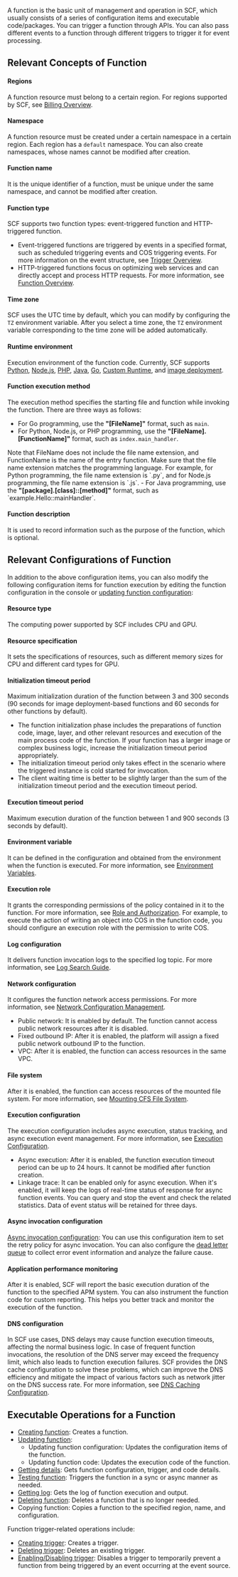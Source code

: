 A function is the basic unit of management and operation in SCF, which usually consists of a series of configuration items and executable code/packages. You can trigger a function through APIs. You can also pass different events to a function through different triggers to trigger it for event processing.

## Relevant Concepts of Function

#### Regions
A function resource must belong to a certain region. For regions supported by SCF, see [Billing Overview](https://intl.cloud.tencent.com/document/product/583/17299).

#### Namespace
A function resource must be created under a certain namespace in a certain region. Each region has a `default` namespace. You can also create namespaces, whose names cannot be modified after creation.

#### Function name
It is the unique identifier of a function, must be unique under the same namespace, and cannot be modified after creation.


#### Function type
SCF supports two function types: event-triggered function and HTTP-triggered function.
  - Event-triggered functions are triggered by events in a specified format, such as scheduled triggering events and COS triggering events. For more information on the event structure, see [Trigger Overview](https://intl.cloud.tencent.com/document/product/583/9705).
  - HTTP-triggered functions focus on optimizing web services and can directly accept and process HTTP requests. For more information, see [Function Overview](https://intl.cloud.tencent.com/document/product/583/40688).

#### Time zone
SCF uses the UTC time by default, which you can modify by configuring the `TZ` environment variable. After you select a time zone, the `TZ` environment variable corresponding to the time zone will be added automatically.

#### Runtime environment
Execution environment of the function code. Currently, SCF supports [Python](https://intl.cloud.tencent.com/document/product/583/40323), [Node.js](https://intl.cloud.tencent.com/document/product/583/11060), [PHP](https://intl.cloud.tencent.com/document/product/583/17531), [Java](https://intl.cloud.tencent.com/document/product/583/12214), [Go](https://intl.cloud.tencent.com/document/product/583/18032), [Custom Runtime](https://intl.cloud.tencent.com/document/product/583/38129), and [image deployment](https://intl.cloud.tencent.com/document/product/583/41076).

#### Function execution method
The execution method specifies the starting file and function while invoking the function. There are three ways as follows:
  - For Go programming, use the <b>"[FileName]"</b> format, such as `main`.
  - For Python, Node.js, or PHP programming, use the <b>"[FileName].[FunctionName]"</b> format, such as `index.main_handler`.
<dx-alert infotype="explain" title="">
Note that FileName does not include the file name extension, and FunctionName is the name of the entry function. Make sure that the file name extension matches the programming language. For example, for Python programming, the file name extension is `.py`, and for Node.js programming, the file name extension is `.js`.   
</dx-alert>
  - For Java programming, use the <b>"[package].[class]::[method]"</b> format, such as `example.Hello::mainHandler`.


#### Function description
It is used to record information such as the purpose of the function, which is optional.


## Relevant Configurations of Function


In addition to the above configuration items, you can also modify the following configuration items for function execution by editing the function configuration in the console or [updating function configuration](https://intl.cloud.tencent.com/document/product/583/19806):


#### Resource type
The computing power supported by SCF includes CPU and GPU.

#### Resource specification
It sets the specifications of resources, such as different memory sizes for CPU and different card types for GPU.

#### Initialization timeout period
Maximum initialization duration of the function between 3 and 300 seconds (90 seconds for image deployment-based functions and 60 seconds for other functions by default).
<dx-alert infotype="notice" title="">
- The function initialization phase includes the preparations of function code, image, layer, and other relevant resources and execution of the main process code of the function. If your function has a larger image or complex business logic, increase the initialization timeout period appropriately.
- The initialization timeout period only takes effect in the scenario where the triggered instance is cold started for invocation.
- The client waiting time is better to be slightly larger than the sum of the initialization timeout period and the execution timeout period.
</dx-alert>

#### Execution timeout period
Maximum execution duration of the function between 1 and 900 seconds (3 seconds by default).

#### Environment variable
It can be defined in the configuration and obtained from the environment when the function is executed. For more information, see [Environment Variables](https://intl.cloud.tencent.com/document/product/583/32748).

#### Execution role
It grants the corresponding permissions of the policy contained in it to the function. For more information, see [Role and Authorization](https://intl.cloud.tencent.com/document/product/583/38176). For example, to execute the action of writing an object into COS in the function code, you should configure an execution role with the permission to write COS.

#### Log configuration
It delivers function invocation logs to the specified log topic. For more information, see [Log Search Guide](https://intl.cloud.tencent.com/document/product/583/39777).

#### Network configuration
It configures the function network access permissions. For more information, see [Network Configuration Management](https://intl.cloud.tencent.com/document/product/583/38377).
  - Public network: It is enabled by default. The function cannot access public network resources after it is disabled.
  - Fixed outbound IP: After it is enabled, the platform will assign a fixed public network outbound IP to the function.
  - VPC: After it is enabled, the function can access resources in the same VPC.

#### File system
After it is enabled, the function can access resources of the mounted file system. For more information, see [Mounting CFS File System](https://intl.cloud.tencent.com/document/product/583/37497).

#### Execution configuration 
The execution configuration includes async execution, status tracking, and async execution event management. For more information, see [Execution Configuration](https://intl.cloud.tencent.com/document/product/583/39466).
  - Async execution: After it is enabled, the function execution timeout period can be up to 24 hours. It cannot be modified after function creation.
  - Linkage trace: It can be enabled only for async execution. When it's enabled, it will keep the logs of real-time status of response for async function events. You can query and stop the event and check the related statistics. Data of event status will be retained for three days.


#### Async invocation configuration
[Async invocation configuration](https://intl.cloud.tencent.com/document/product/583/39851): You can use this configuration item to set the retry policy for async invocation. You can also configure the [dead letter queue](https://intl.cloud.tencent.com/document/product/583/39704) to collect error event information and analyze the failure cause.


#### Application performance monitoring
After it is enabled, SCF will report the basic execution duration of the function to the specified APM system. You can also instrument the function code for custom reporting. This helps you better track and monitor the execution of the function.

#### DNS configuration
In SCF use cases, DNS delays may cause function execution timeouts, affecting the normal business logic. In case of frequent function invocations, the resolution of the DNS server may exceed the frequency limit, which also leads to function execution failures. SCF provides the DNS cache configuration to solve these problems, which can improve the DNS efficiency and mitigate the impact of various factors such as network jitter on the DNS success rate. For more information, see [DNS Caching Configuration](https://intl.cloud.tencent.com/document/product/583/47182).




## Executable Operations for a Function

- [Creating function](https://intl.cloud.tencent.com/document/product/583/19806): Creates a function.
- [Updating function](https://intl.cloud.tencent.com/document/product/583/19806):
  - Updating function configuration: Updates the configuration items of the function.
  - Updating function code: Updates the execution code of the function.
- [Getting details](https://intl.cloud.tencent.com/document/product/583/19809): Gets function configuration, trigger, and code details.
- [Testing function](https://intl.cloud.tencent.com/document/product/583/14572): Triggers the function in a sync or async manner as needed.
- [Getting log](https://intl.cloud.tencent.com/document/product/583/19810): Gets the log of function execution and output.
- [Deleting function](https://intl.cloud.tencent.com/document/product/583/19807): Deletes a function that is no longer needed.
- Copying function: Copies a function to the specified region, name, and configuration.

Function trigger-related operations include:

- [Creating trigger](https://intl.cloud.tencent.com/document/product/583/31441): Creates a trigger.
- [Deleting trigger](https://intl.cloud.tencent.com/document/product/583/31442): Deletes an existing trigger.
- [Enabling/Disabling trigger](https://intl.cloud.tencent.com/document/product/583/31443): Disables a trigger to temporarily prevent a function from being triggered by an event occurring at the event source.
